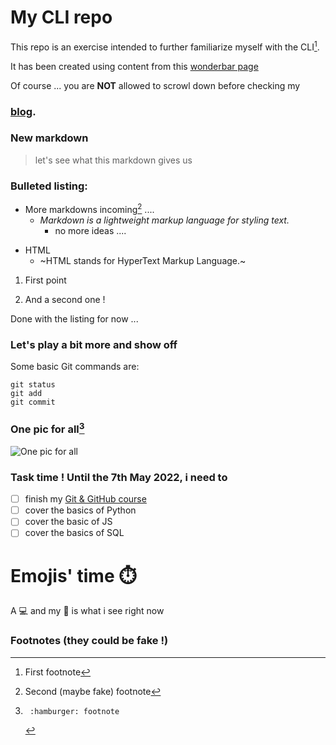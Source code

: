 # My CLI repo

This repo is an exercise intended to further familiarize myself with the CLI[^1].

It has been created using content from this [wonderbar 
page](https://docs.github.com/en/get-started/writing-on-github/getting-started-with-writing-and-formatting-on-github/basic-writing-and-formatting-syntax)

Of course ... you are **NOT** allowed to scrowl down before checking my 
### [blog](https://www.jeremyperreau.com/).

### New **markdown**

> let's see what this markdown gives us

### Bulleted listing:

- More markdowns incoming[^2] ....
  - *Markdown is a lightweight markup language for styling text.*
     - no more ideas ....
 
+ HTML
  + ~HTML stands for HyperText Markup Language.~

1. First point

2. And a second one !

Done with the listing for now ...

### Let's play a bit more and show off 

Some basic Git commands are:
```
git status
git add
git commit
```
<!-- This is the hidden message -->

### One pic for all[^3]
![One pic for all](https://pbs.twimg.com/media/FRbf6h4WUAERgPt?format=jpg&name=4096x4096)

### Task time ! Until the 7th May 2022, i need to

- [ ] finish my [Git & GitHub course](https://www.codecademy.com/learn/learn-git)
- [ ] cover the basics of Python
- [ ] cover the basic of JS
- [ ] cover the basics of SQL

# Emojis' time :stopwatch:
A :computer: and my :girl: is what i see right now

### Footnotes (they could be fake !)

[^1]: First footnote
[^2]:   Second (maybe fake) footnote
[^3]:     :hamburger: footnote
